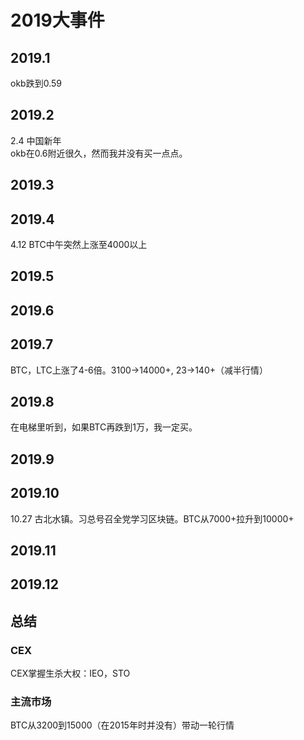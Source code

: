 # 2019大事件

## 2019.1
okb跌到0.59

## 2019.2
2.4 中国新年  
okb在0.6附近很久，然而我并没有买一点点。

## 2019.3

## 2019.4
4.12 BTC中午突然上涨至4000以上

## 2019.5

## 2019.6

## 2019.7
BTC，LTC上涨了4-6倍。3100->14000+, 23->140+（减半行情）

## 2019.8
在电梯里听到，如果BTC再跌到1万，我一定买。

## 2019.9

## 2019.10
10.27 古北水镇。习总号召全党学习区块链。BTC从7000+拉升到10000+

## 2019.11

## 2019.12



## 总结
### CEX
CEX掌握生杀大权：IEO，STO  
### 主流市场
BTC从3200到15000（在2015年时并没有）带动一轮行情

